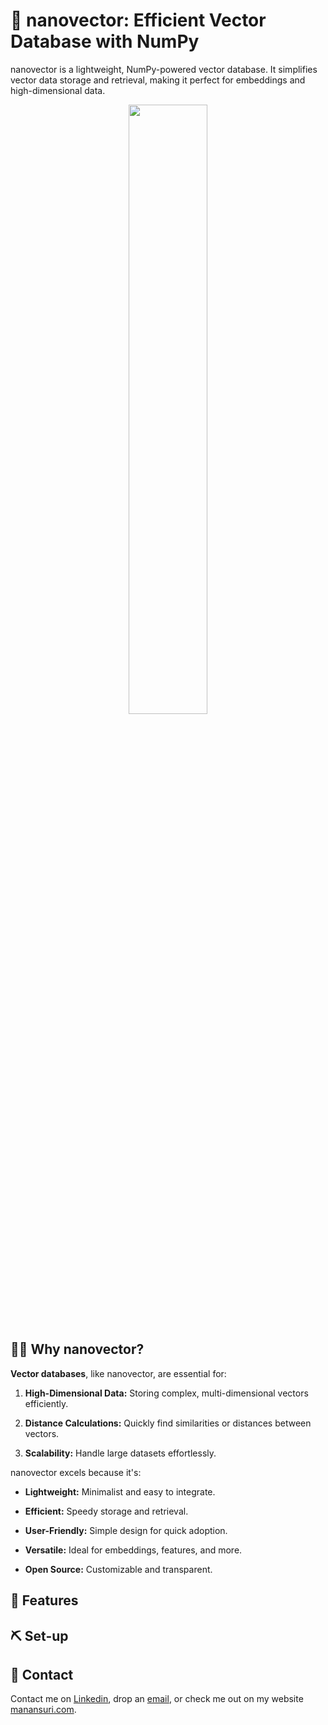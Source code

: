 # 🐞 nanovector: Efficient Vector Database with NumPy

nanovector is a lightweight, NumPy-powered vector database. It simplifies vector data storage and retrieval, making it perfect for embeddings and high-dimensional data.

<div align="center">
<img src="https://cdn.discordapp.com/attachments/933694512960774185/1135229083291226232/image.png" width="50%">
</div>

## 🙋‍♀️ Why nanovector?

**Vector databases**, like nanovector, are essential for:

1. **High-Dimensional Data:** Storing complex, multi-dimensional vectors efficiently.

2. **Distance Calculations:** Quickly find similarities or distances between vectors.

3. **Scalability:** Handle large datasets effortlessly.

nanovector excels because it's:

- **Lightweight:** Minimalist and easy to integrate.
  
- **Efficient:** Speedy storage and retrieval.

- **User-Friendly:** Simple design for quick adoption.

- **Versatile:** Ideal for embeddings, features, and more.

- **Open Source:** Customizable and transparent.

## 🎨 Features

## ⛏️ Set-up

## 📇 Contact
Contact me on [Linkedin](https://www.linkedin.com/in/manansuri27/), drop an [email](mailto:manansuri27@gmail.com), or check me out on my website [manansuri.com](manansuri.com).
